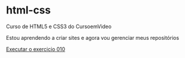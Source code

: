 # html-css
 Curso de HTML5 e CSS3 do CursoemVideo

Estou aprendendo a criar sites e agora vou gerenciar meus repositórios

<a href="https://crisengdev.github.io/html-css/MODULO-2/Resumo-cap2/Desafios/d010/android.html"> Executar o exercicio 010